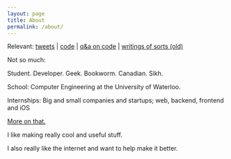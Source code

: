 ```yaml
---
layout: page
title: About
permalink: /about/
---
```


Relevant:
[tweets][twitter] |
[code][github] | 
[q&a on code][stackoverflow] |
[writings of sorts (old)][wordpress]

Not so much:

Student. Developer. Geek. Bookworm. Canadian. Sikh.

School: Computer Engineering at the University of Waterloo.

Internships: Big and small companies and startups; web, backend, frontend and iOS

[More on that.][linkedin]

I like making really cool and useful stuff.

I also really like the internet and want to help make it better.

[github]:      http://github.com/irvanjit
[twitter]: 		http://twitter.com/irvanjit
[stackoverflow]: 	http://stackoverflow.com/users/1227011/irvanjit
[linkedin]: 	http://www.linkedin.com/in/irvanjit
[wordpress]: 	http://irvanjit.wordpress.com